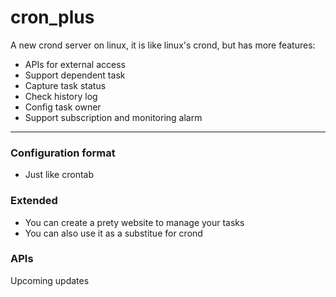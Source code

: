 cron_plus
===============

A new crond server on linux, it is like linux's crond, but has more features:
- APIs for external access
- Support dependent task
- Capture task status
- Check history log
- Config task owner
- Support subscription and monitoring alarm

------
### Configuration format
- Just like crontab

### Extended
- You can create a prety website to manage your tasks
- You can also use it as a substitue for crond

### APIs
Upcoming updates
